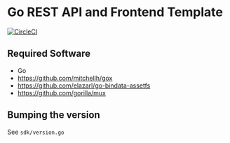 # Go REST API and Frontend Template

[![CircleCI](https://circleci.com/gh/USA-RedDragon/go-webapp-template/tree/master.svg?style=svg)](https://circleci.com/gh/USA-RedDragon/go-webapp-template/tree/master)

## Required Software

- Go
- <https://github.com/mitchellh/gox>
- <https://github.com/elazarl/go-bindata-assetfs>
- <https://github.com/gorilla/mux>

## Bumping the version

See `sdk/version.go`
